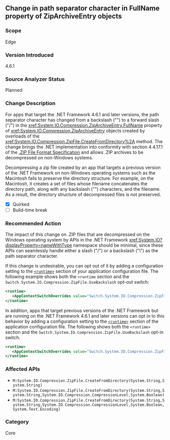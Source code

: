 ## Change in path separator character in FullName property of ZipArchiveEntry objects

### Scope
Edge

### Version Introduced
4.6.1

### Source Analyzer Status
Planned

### Change Description
For apps that target the .NET Framework 4.6.1 and later versions, the path separator character has changed from a backslash ("\") to a forward slash ("/") in the <xref:System.IO.Compression.ZipArchiveEntry.FullName> property of <xref:System.IO.Compression.ZipArchiveEntry>  objects created by overloads of the <xref:System.IO.Compression.ZipFile.CreateFromDirectory%2A> method. The change brings the .NET implementation into conformity with section 4.4.17.1 of the [.ZIP File Format Specification](https://pkware.cachefly.net/webdocs/casestudies/APPNOTE.TXT) and allows .ZIP archives to be decompressed on non-Windows systems.

Decompressing a zip file created by an app that targets a previous version of the .NET Framework on non-Windows operating systems such as the Macintosh fails to preserve the directory structure. For example, on the Macintosh, it creates a set of files whose filename concatenates the directory path, along with any backslash ("\") characters, and the filename. As a result, the directory structure of decompressed files is not preserved.


- [X] Quirked
- [ ] Build-time break

### Recommended Action

The impact of this change on .ZIP files that are decompressed on the Windows operating system by APIs in the .NET Framework <xref:System.IO?displayProperty=nameWithType> namespace should be minimal, since these APIs can seamlessly handle either a slash ("/") or a backslash ("\\") as the path separator character.  

If this change is undesirable, you can opt out of it by adding a configuration setting to the [`<runtime>`](https://docs.microsoft.com/dotnet/framework/configure-apps/file-schema/runtime/runtime-element.md) section of your application configuration file. The following example shows both the `<runtime` section and the `Switch.System.IO.Compression.ZipFile.UseBackslash` opt-out switch:

```xml
<runtime>
   <AppContextSwitchOverrides value="Switch.System.IO.Compression.ZipFile.UseBackslash=true" />
</runtime>
```

In addition, apps that target previous versions of the .NET Framework but are running on the .NET Framework 4.6.1 and later versions can opt in to this behavior by adding a configuration setting to the [`<runtime>`](https://docs.microsoft.com/dotnet/framework/configure-apps/file-schema/runtime/runtime-element.md) section of the application configuration file. The following shows both the `<runtime>` section and the `Switch.System.IO.Compression.ZipFile.UseBackslash` opt-in switch.

```xml
<runtime>
   <AppContextSwitchOverrides value="Switch.System.IO.Compression.ZipFile.UseBackslash=false" />
</runtime>
```

### Affected APIs
* `M:System.IO.Compression.ZipFile.CreateFromDirectory(System.String,System.String)`
* `M:System.IO.Compression.ZipFile.CreateFromDirectory(System.String,System.String,System.IO.Compression.CompressionLevel,System.Boolean)`
* `M:System.IO.Compression.ZipFile.CreateFromDirectory(System.String,System.String,System.IO.Compression.CompressionLevel,System.Boolean,System.Text.Encoding)`

### Category
Core

<!-- breaking change id: 188 -->


